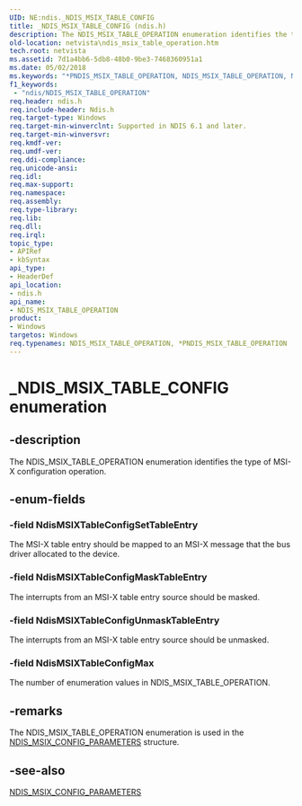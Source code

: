 ```yaml
---
UID: NE:ndis._NDIS_MSIX_TABLE_CONFIG
title: _NDIS_MSIX_TABLE_CONFIG (ndis.h)
description: The NDIS_MSIX_TABLE_OPERATION enumeration identifies the type of MSI-X configuration operation.
old-location: netvista\ndis_msix_table_operation.htm
tech.root: netvista
ms.assetid: 7d1a4bb6-5db8-48b0-9be3-7468360951a1
ms.date: 05/02/2018
ms.keywords: "*PNDIS_MSIX_TABLE_OPERATION, NDIS_MSIX_TABLE_OPERATION, NDIS_MSIX_TABLE_OPERATION enumeration [Network Drivers Starting with Windows Vista], NdisMSIXTableConfigMaskTableEntry, NdisMSIXTableConfigMax, NdisMSIXTableConfigSetTableEntry, NdisMSIXTableConfigUnmaskTableEntry, PNDIS_MSIX_TABLE_OPERATION, PNDIS_MSIX_TABLE_OPERATION enumeration pointer [Network Drivers Starting with Windows Vista], _NDIS_MSIX_TABLE_CONFIG, ndis/NDIS_MSIX_TABLE_OPERATION, ndis/NdisMSIXTableConfigMaskTableEntry, ndis/NdisMSIXTableConfigMax, ndis/NdisMSIXTableConfigSetTableEntry, ndis/NdisMSIXTableConfigUnmaskTableEntry, ndis/PNDIS_MSIX_TABLE_OPERATION, ndis_msix_ref_b315600c-7d23-4251-bcdb-560c46d5fa79.xml, netvista.ndis_msix_table_operation"
f1_keywords:
 - "ndis/NDIS_MSIX_TABLE_OPERATION"
req.header: ndis.h
req.include-header: Ndis.h
req.target-type: Windows
req.target-min-winverclnt: Supported in NDIS 6.1 and later.
req.target-min-winversvr: 
req.kmdf-ver: 
req.umdf-ver: 
req.ddi-compliance: 
req.unicode-ansi: 
req.idl: 
req.max-support: 
req.namespace: 
req.assembly: 
req.type-library: 
req.lib: 
req.dll: 
req.irql: 
topic_type:
- APIRef
- kbSyntax
api_type:
- HeaderDef
api_location:
- ndis.h
api_name:
- NDIS_MSIX_TABLE_OPERATION
product:
- Windows
targetos: Windows
req.typenames: NDIS_MSIX_TABLE_OPERATION, *PNDIS_MSIX_TABLE_OPERATION
---
```


# _NDIS_MSIX_TABLE_CONFIG enumeration


## -description


The NDIS_MSIX_TABLE_OPERATION enumeration identifies the type of MSI-X configuration
  operation.


## -enum-fields




### -field NdisMSIXTableConfigSetTableEntry

The MSI-X table entry should be mapped to an MSI-X message that the bus driver allocated to the
     device.


### -field NdisMSIXTableConfigMaskTableEntry

The interrupts from an MSI-X table entry source should be masked.


### -field NdisMSIXTableConfigUnmaskTableEntry

The interrupts from an MSI-X table entry source should be unmasked.


### -field NdisMSIXTableConfigMax

The number of enumeration values in NDIS_MSIX_TABLE_OPERATION.


## -remarks



The NDIS_MSIX_TABLE_OPERATION enumeration is used in the 
    <a href="https://docs.microsoft.com/windows-hardware/drivers/ddi/ndis/ns-ndis-_ndis_msix_config_parameters">
    NDIS_MSIX_CONFIG_PARAMETERS</a> structure.




## -see-also




<a href="https://docs.microsoft.com/windows-hardware/drivers/ddi/ndis/ns-ndis-_ndis_msix_config_parameters">NDIS_MSIX_CONFIG_PARAMETERS</a>
 

 

